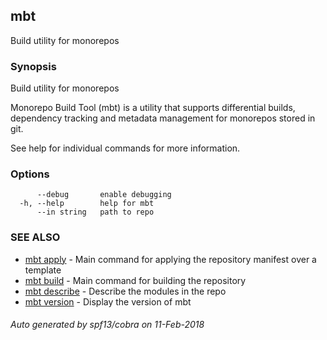 ## mbt

Build utility for monorepos

### Synopsis


Build utility for monorepos

Monorepo Build Tool (mbt) is a utility that supports differential builds,
dependency tracking and metadata management for monorepos stored in git.

See help for individual commands for more information.

	

### Options

```
      --debug       enable debugging
  -h, --help        help for mbt
      --in string   path to repo
```

### SEE ALSO
* [mbt apply](mbt_apply.md)	 - Main command for applying the repository manifest over a template
* [mbt build](mbt_build.md)	 - Main command for building the repository
* [mbt describe](mbt_describe.md)	 - Describe the modules in the repo
* [mbt version](mbt_version.md)	 - Display the version of mbt

###### Auto generated by spf13/cobra on 11-Feb-2018
